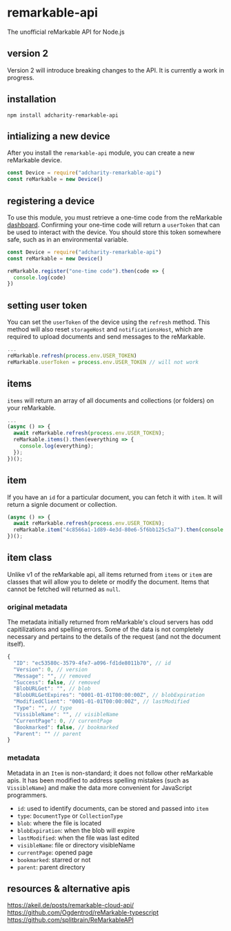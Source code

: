 # remarkable-api
The unofficial reMarkable API for Node.js

## version 2
Version 2 will introduce breaking changes to the API. It is currently a work in progress.

## installation
```
npm install adcharity-remarkable-api
```

## intializing a new device
After you install the `remarkable-api` module, you can create a new reMarkable device.
```js
const Device = require("adcharity-remarkable-api")
const reMarkable = new Device()
```

## registering a device
To use this module, you must retrieve a one-time code from the reMarkable [dashboard](https://my.remarkable.com/connect/desktop). Confirming your one-time code will return a `userToken` that can be used to interact with the device. You should store this token somewhere safe, such as in an environmental variable. 
```js
const Device = require("adcharity-remarkable-api")
const reMarkable = new Device()

reMarkable.register("one-time code").then(code => {
  console.log(code)
})
```

## setting user token
You can set the `userToken` of the device using the `refresh` method. This method will also reset `storageHost` and `notificationsHost`, which are required to upload documents and send messages to the reMarkable. 
```js
...
reMarkable.refresh(process.env.USER_TOKEN)
reMarkable.userToken = process.env.USER_TOKEN // will not work
```

## items
`items` will return an array of all documents and collections (or folders) on your reMarkable. 
```js
...
(async () => {
  await reMarkable.refresh(process.env.USER_TOKEN);
  reMarkable.items().then(everything => {
    console.log(everything);
  });
})();
```

## item
If you have an `id` for a particular document, you can fetch it with `item`. It will return a signle document or collection.
```js
(async () => {
  await reMarkable.refresh(process.env.USER_TOKEN);
  reMarkable.item("4c8566a1-1d89-4e3d-80e6-5f6bb125c5a7").then(console.log);
})();
```

## item class
Unlike v1 of the reMarkable api, all items returned from `items` or `item` are classes that will allow you to delete or modify the document. Items that cannot be fetched will returned as `null`.

### original metadata
The metadata initially returned from reMarkable's cloud servers has odd capitilizations and spelling errors. Some of the data is not completely necessary and pertains to the details of the request (and not the document itself). 
```js
{
  "ID": "ec53580c-3579-4fe7-a096-fd1de8011b70", // id
  "Version": 0, // version
  "Message": "", // removed
  "Success": false, // removed
  "BlobURLGet": "", // blob
  "BlobURLGetExpires": "0001-01-01T00:00:00Z", // blobExpiration
  "ModifiedClient": "0001-01-01T00:00:00Z", // lastModified
  "Type": "", // type
  "VissibleName": "", // visibleName
  "CurrentPage": 0, // currentPage
  "Bookmarked": false, // bookmarked
  "Parent": "" // parent
}
```

### metadata
Metadata in an `Item` is non-standard; it does not follow other reMarkable apis. It has been modified to address spelling mistakes (such as `VissibleName`) and make the data more convenient for JavaScript programmers. 

* `id`: used to identify documents, can be stored and passed into `item`
* `type`: `DocumentType` or `CollectionType`
* `blob`: where the file is located
* `blobExpiration`: when the blob will expire
* `lastModified`: when the file was last edited
* `visibleName`: file or directory visibleName
* `currentPage`: opened page
* `bookmarked`: starred or not
* `parent`: parent directory 

## resources & alternative apis
https://akeil.de/posts/remarkable-cloud-api/  
https://github.com/Ogdentrod/reMarkable-typescript  
https://github.com/splitbrain/ReMarkableAPI
